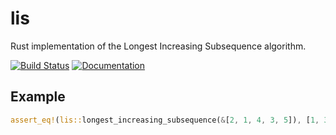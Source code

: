 # lis

Rust implementation of the Longest Increasing Subsequence algorithm.

[![Build Status](https://travis-ci.org/axelf4/lis.svg?branch=master)](https://travis-ci.org/axelf4/lis)
[![Documentation](https://docs.rs/lis/badge.svg)](https://docs.rs/lis)

## Example

```rust
assert_eq!(lis::longest_increasing_subsequence(&[2, 1, 4, 3, 5]), [1, 3, 4]);
```
